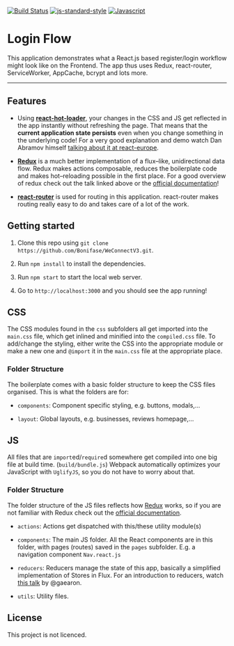 [![Build Status](https://travis-ci.org/Bonifase/WeConnectV3.svg?branch=master)](https://travis-ci.org/Bonifase/WeConnectV3) [![js-standard-style](https://img.shields.io/badge/code%20style-standard-brightgreen.svg)](http://standardjs.com) [![Javascript](https://badges.frapsoft.com/javascript/code/javascript.svg?v=101)](https://github.com/ellerbrock/javascript-badges/)

# Login Flow

This application demonstrates what a React.js based register/login workflow might look like on the Frontend. The app thus uses Redux, react-router, ServiceWorker, AppCache, bcrypt and lots more.

---

## Features

- Using [**react-hot-loader**](https://github.com/gaearon/react-hot-loader), your changes in the CSS and JS get reflected in the app instantly without refreshing the page. That means that the **current application state persists** even when you change something in the underlying code! For a very good explanation and demo watch Dan Abramov himself [talking about it at react-europe](https://www.youtube.com/watch?v=xsSnOQynTHs).

- [**Redux**](https://github.com/rackt/redux) is a much better implementation of a flux–like, unidirectional data flow. Redux makes actions composable, reduces the boilerplate code and makes hot–reloading possible in the first place. For a good overview of redux check out the talk linked above or the [official documentation](https://gaearon.github.io/redux/)!

- [**react-router**](https://github.com/rackt/react-router) is used for routing in this application. react-router makes routing really easy to do and takes care of a lot of the work.

## Getting started

1.  Clone this repo using `git clone https://github.com/Bonifase/WeConnectV3.git`.

2.  Run `npm install` to install the dependencies.

3.  Run `npm start` to start the local web server.

4.  Go to `http://localhost:3000` and you should see the app running!

## CSS

The CSS modules found in the `css` subfolders all get imported into the `main.css` file, which get inlined and minified into the `compiled.css` file. To add/change the styling, either write the CSS into the appropriate module or make a new one and `@import` it in the `main.css` file at the appropriate place.

### Folder Structure

The boilerplate comes with a basic folder structure to keep the CSS files organised. This is what the folders are for:

- `components`: Component specific styling, e.g. buttons, modals,...

- `layout`: Global layouts, e.g. businesses, reviews homepage,...

## JS

All files that are `import`ed/`require`d somewhere get compiled into one big file at build time. (`build/bundle.js`) Webpack automatically optimizes your JavaScript with `UglifyJS`, so you do not have to worry about that.

### Folder Structure

The folder structure of the JS files reflects how [Redux](https://github.com/gaearon/redux) works, so if you are not familiar with Redux check out the [official documentation](https://gaearon.github.io/redux/).

- `actions`: Actions get dispatched with this/these utility module(s)

- `components`: The main JS folder. All the React components are in this folder, with pages (routes) saved in the `pages` subfolder. E.g. a navigation component `Nav.react.js`

- `reducers`: Reducers manage the state of this app, basically a simplified implementation of Stores in Flux. For an introduction to reducers, watch [this talk](https://www.youtube.com/watch?v=xsSnOQynTHs) by @gaearon.

- `utils`: Utility files.

## License

This project is not licenced.
